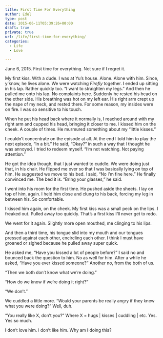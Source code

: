 ```yaml
---
title: First Time For Everything
author: Edel
type: post
date: 2015-06-11T05:39:26+00:00
draft: true
private: true
url: /life/first-time-for-everything/
categories:
  - Life
  - Love

---
```

June 6, 2015. First time for everything. Not sure if I regret it.

My first kiss. With a dude. I was at Yu&#8217;s house. Alone. Alone with him. Since, y&#8217;know, he lives alone. We were watching _Firefly_ together. I ended up sitting in his lap. Rather quickly too. &#8220;I want to straighten my legs.&#8221; And then he pulled me onto his lap. No complaints here. Suddenly he rested his head on the other side. His breathing was hot on my left ear. His right arm crept up the nape of my neck, and rested there. For some reason, my insides were on fire. I was so sensitive to his touch.

When he put his head back where it normally is, I reached around with my right arm and cupped his head, bringing it closer to me. I kissed him on the cheek. A couple of times. He murmured something about my &#8220;little kisses.&#8221;

I couldn&#8217;t concentrate on the episode at all. At the end I told him to play the next episode, &#8220;In a bit.&#8221; He said, &#8220;Okay?&#8221; in such a way that I thought he was annoyed. I tried to redeem myself. &#8220;I&#8217;m not watching. Not paying attention.&#8221;

He got the idea though, that I just wanted to cuddle. We were doing just that, in his chair. He flipped me over so that I was basically lying on top of him. He suggested we move to his bed. I said, &#8220;No I&#8217;m fine here.&#8221; He finally convinced me. The bed it is. &#8220;Bring your glasses,&#8221; he said.

I went into his room for the first time. He pushed aside the sheets. I lay on top of him, again. I held him close and clung to his back, forcing my leg in between his. So comfortable.

I kissed him again, on the cheek. My first kiss was a small peck on the lips. I freaked out. Pulled away too quickly. That&#8217;s a first kiss I&#8217;ll never get to redo.

We went for it again. Slightly more open mouthed, me clinging to his lips.

And then a third time, his tongue slid into my mouth and our tongues pressed against each other, encircling each other. I think I must have groaned or sighed because he pulled away super quick.

He asked me, &#8220;Have you kissed a lot of people before?&#8221; I said no and bounced back the question to him. No as well for him. After a while he asked, &#8220;Have you ever kissed someone?&#8221; Another no, from the both of us.

&#8220;Then we both don&#8217;t know what we&#8217;re doing.&#8221;

&#8220;How do we know if we&#8217;re doing it right?&#8221;

&#8220;We don&#8217;t.&#8221;

We cuddled a little more. &#8220;Would your parents be really angry if they knew what you were doing?&#8221; Well, duh.

&#8220;You really like X, don&#8217;t you?&#8221; Where X = hugs | kisses | cuddling | etc. Yes. Yes so much.

I don&#8217;t love him. I don&#8217;t like him. Why am I doing this?

<ol class="footnote">
</ol>